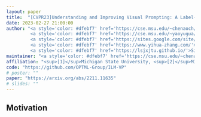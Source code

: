 ```yaml
---
layout: paper
title:  "[CVPR23]Understanding and Improving Visual Prompting: A Label-Mapping Perspective"
date: 2023-02-27 21:00:00
author: "<a style='color: #dfebf7' href='https://cse.msu.edu/~chenaoch/'>Aochuan Chen</a><sup>[1]</sup>, 
         <a style='color: #dfebf7' href='https://cse.msu.edu/~yaoyugua/'>Yuguang Yao</a><sup>[1]</sup>, 
         <a style='color: #dfebf7' href='https://sites.google.com/site/pinyuchenpage/home'>Pin-Yu Chen</a><sup>[2]</sup>, 
         <a style='color: #dfebf7' href='https://www.yihua-zhang.com/'>Yihua Zhang</a><sup>[1]</sup>, 
         <a style='color: #dfebf7' href='https://lsjxjtu.github.io/'>Sijia Liu</a><sup>[1,2]</sup>"
maintainer: "<a style='color: #dfebf7' href='https://cse.msu.edu/~chenaoch/'>Aochuan Chen</a>"
affiliation: "<sup>[1]</sup>Michigan State University, <sup>[2]</sup>MIT-IBM Watson AI Lab, IBM Research"
code: "https://github.com/OPTML-Group/ILM-VP"
# poster: ""
paper: "https://arxiv.org/abs/2211.11635"
# slides: ""
---
```


## Motivation
